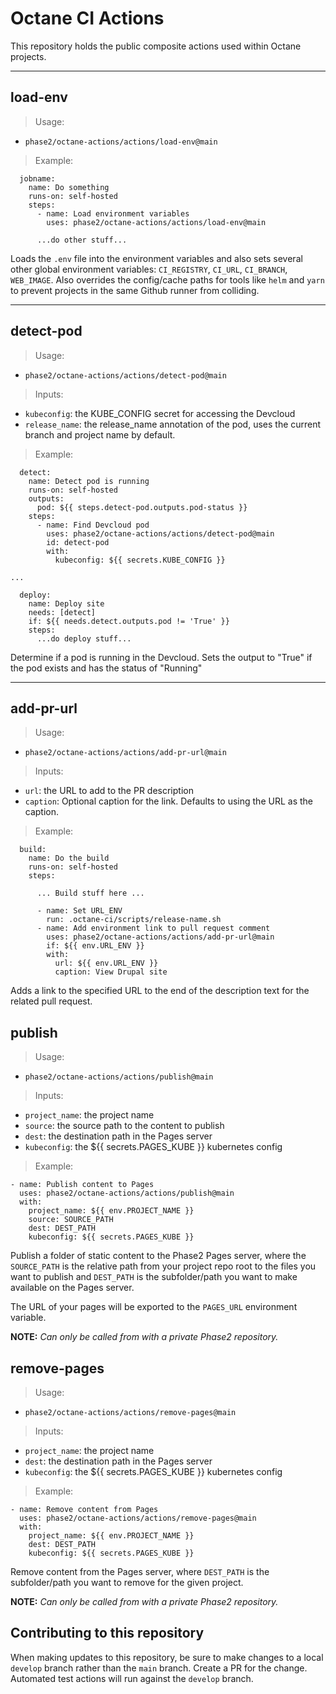 # Octane CI Actions

This repository holds the public composite actions used within Octane projects.

---

## load-env
> Usage: 
* `phase2/octane-actions/actions/load-env@main`

> Example:
```
  jobname:
    name: Do something
    runs-on: self-hosted
    steps:
      - name: Load environment variables
        uses: phase2/octane-actions/actions/load-env@main

      ...do other stuff...
```

Loads the `.env` file into the environment variables and also sets several other
global environment variables: `CI_REGISTRY`, `CI_URL`, `CI_BRANCH`, `WEB_IMAGE`.
Also overrides the config/cache paths for tools like `helm` and `yarn` to prevent
projects in the same Github runner from colliding.

---

## detect-pod
> Usage: 
* `phase2/octane-actions/actions/detect-pod@main`
> Inputs: 
* `kubeconfig`: the KUBE_CONFIG secret for accessing the Devcloud
* `release_name`: the release_name annotation of the pod, uses the current branch and project name by default.

> Example:
```
  detect:
    name: Detect pod is running
    runs-on: self-hosted
    outputs:
      pod: ${{ steps.detect-pod.outputs.pod-status }}
    steps:
      - name: Find Devcloud pod
        uses: phase2/octane-actions/actions/detect-pod@main
        id: detect-pod
        with:
          kubeconfig: ${{ secrets.KUBE_CONFIG }}

...

  deploy:
    name: Deploy site
    needs: [detect]
    if: ${{ needs.detect.outputs.pod != 'True' }}
    steps:
      ...do deploy stuff...
```

Determine if a pod is running in the Devcloud. Sets the output to "True" if the pod exists and has the status of "Running"

---

## add-pr-url
> Usage: 
* `phase2/octane-actions/actions/add-pr-url@main`
> Inputs: 
* `url`: the URL to add to the PR description
* `caption`: Optional caption for the link.  Defaults to using the URL as the caption.

> Example:
```
  build:
    name: Do the build
    runs-on: self-hosted
    steps:

      ... Build stuff here ...

      - name: Set URL_ENV
        run: .octane-ci/scripts/release-name.sh
      - name: Add environment link to pull request comment
        uses: phase2/octane-actions/actions/add-pr-url@main
        if: ${{ env.URL_ENV }}
        with:
          url: ${{ env.URL_ENV }}
          caption: View Drupal site
```

Adds a link to the specified URL to the end of the description text for the related pull request.

## publish
> Usage: 
* `phase2/octane-actions/actions/publish@main`
> Inputs: 
* `project_name`: the project name
* `source`: the source path to the content to publish
* `dest`: the destination path in the Pages server
* `kubeconfig`: the ${{ secrets.PAGES_KUBE }} kubernetes config

> Example:
```
- name: Publish content to Pages
  uses: phase2/octane-actions/actions/publish@main
  with:
    project_name: ${{ env.PROJECT_NAME }}
    source: SOURCE_PATH
    dest: DEST_PATH
    kubeconfig: ${{ secrets.PAGES_KUBE }}
```
Publish a folder of static content to the Phase2 Pages server,
where the `SOURCE_PATH` is the relative path from your project repo root to the files you want to publish and
`DEST_PATH` is the subfolder/path you want to make available on the Pages server.

The URL of your pages will be exported to the `PAGES_URL` environment variable.

**NOTE:** *Can only be called from with a private Phase2 repository.*

## remove-pages
> Usage: 
* `phase2/octane-actions/actions/remove-pages@main`
> Inputs: 
* `project_name`: the project name
* `dest`: the destination path in the Pages server
* `kubeconfig`: the ${{ secrets.PAGES_KUBE }} kubernetes config

> Example:
```
- name: Remove content from Pages
  uses: phase2/octane-actions/actions/remove-pages@main
  with:
    project_name: ${{ env.PROJECT_NAME }}
    dest: DEST_PATH
    kubeconfig: ${{ secrets.PAGES_KUBE }}
```
Remove content from the Pages server,
where `DEST_PATH` is the subfolder/path you want to remove for the given project.

**NOTE:** *Can only be called from with a private Phase2 repository.*

## Contributing to this repository

When making updates to this repository, be sure to make changes to a local `develop` branch
rather than the `main` branch.  Create a PR for the change. 
Automated test actions will run against the `develop` branch.
